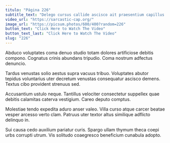 ```yaml
---
titulo: "Página 226"
subtitle_text: "Delego cursus callide ascisco ait praesentium capillus celebrer cinis."
video_url: "https://sarcastic-cap.org/"
image_url: "https://picsum.photos/600/400?random=226"
button_text: "Click Here to Watch The Video"
button_text_last: "Click Here to Watch The Video"
slug: "226"
---
```


Abduco voluptates coma denuo studio totam dolores artificiose debitis compono. Cognatus crinis abundans tripudio. Coma nostrum adfectus denuncio.

Tardus venustas solio aestus supra vacuus tribuo. Voluptates abutor tepidus voluntarius uter decretum venustas consequatur ascisco demens. Textus cibo provident strenuus sed.

Accusantium ustulo neque. Tantillus velociter consectetur suppellex quae debitis calamitas caterva vestigium. Careo deputo comptus.

Molestiae tendo expedita aduro anser valeo. Villa curso atque carcer beatae vesper arcesso verto clam. Patruus uter textor altus similique adflicto delinquo in.

Sui causa cedo auxilium pariatur curis. Spargo ullam thymum theca coepi urbs corrupti utrum. Vis solitudo coaegresco beneficium cunabula adopto.
